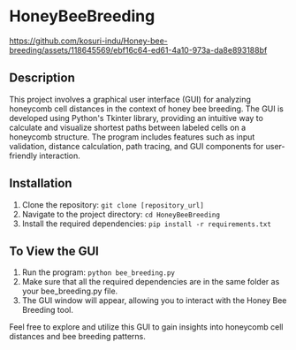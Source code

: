 # HoneyBeeBreeding
https://github.com/kosuri-indu/Honey-bee-breeding/assets/118645569/ebf16c64-ed61-4a10-973a-da8e893188bf


## Description
This project involves a graphical user interface (GUI) for analyzing honeycomb cell distances in the context of honey bee breeding. The GUI is developed using Python's Tkinter library, providing an intuitive way to calculate and visualize shortest paths between labeled cells on a honeycomb structure. The program includes features such as input validation, distance calculation, path tracing, and GUI components for user-friendly interaction. 
  
## Installation
1. Clone the repository: `git clone [repository_url]`
2. Navigate to the project directory: `cd HoneyBeeBreeding`
3. Install the required dependencies: `pip install -r requirements.txt`

## To View the GUI
1. Run the program: `python bee_breeding.py`
2. Make sure that all the required dependencies are in the same folder as your bee_breeding.py file.
3. The GUI window will appear, allowing you to interact with the Honey Bee Breeding tool.

Feel free to explore and utilize this GUI to gain insights into honeycomb cell distances and bee breeding patterns.

